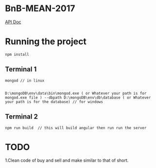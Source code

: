 # BnB-MEAN-2017

[API Doc](https://docs.google.com/spreadsheets/d/1QMHvDYByolWRA9CAzpZmlcQ57A2Ba1uddQBy1BFVDeg/edit?usp=sharing)

# Running the project

```
npm install
```

## Terminal 1
```
mongod // in linux


D:\mongoDB\env\data\bin\mongod.exe ( or Whatever your path is for mongod.exe file ) --dbpath D:\mongoDB\env\db\database ( or Whatever your path is for the database) // for windows

```
## Terminal 2

```
npm run build  // this will build angular then run run the server
```

# TODO

1.Clean code of buy and sell and make similar to that of short.
